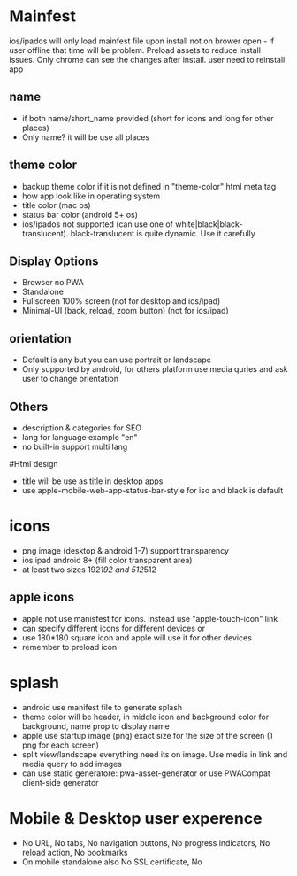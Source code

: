 # Mainfest
ios/ipados will only load mainfest file upon install not on brower open - if user offline that time will be problem. Preload assets to reduce install issues. Only chrome can see the changes after install. user need to reinstall app

## name
* if both name/short_name provided (short for icons and long for other places)
* Only name? it will be use all places

## theme color
* backup theme color if it is not defined in "theme-color" html meta tag
* how app look like in operating system
* title color (mac os)
* status bar color (android 5+ os)
* ios/ipados not supported (can use one of white|black|black-translucent). black-translucent is quite dynamic. Use it carefully

## Display Options
* Browser no PWA
* Standalone
* Fullscreen 100% screen (not for desktop and ios/ipad)
* Minimal-UI (back, reload, zoom button) (not for ios/ipad)

## orientation
* Default is any but you can use portrait or landscape
* Only supported by android, for others platform use media quries and ask user to change orientation

## Others
* description & categories for SEO
* lang for language example "en"
* no built-in support multi lang

#Html design
* title will be use as title in desktop apps
* use apple-mobile-web-app-status-bar-style for iso and black is default

# icons
* png image (desktop & android 1-7) support transparency
* ios ipad android 8+ (fill color transparent area)
* at least two sizes 192*192 and 512*512

## apple icons
* apple not use manisfest for icons. instead use "apple-touch-icon" link
* can specify different icons for different devices or
* use 180*180 square icon and apple will use it for other devices
* remember to preload icon

# splash
* android use manifest file to generate splash
* theme color will be header, in middle icon and background color for background, name prop to display name
* apple use startup image (png) exact size for the size of the screen (1 png for each screen)
* split view/landscape everything need its on image. Use media in link and media query to add images
* can use static generatore: pwa-asset-generator or use PWACompat client-side generator

# Mobile & Desktop user experence
* No URL, No tabs, No navigation buttons, No progress indicators, No reload action, No bookmarks
* On mobile standalone also No SSL certificate, No <title> usage, No Permissions Data

## tips
1. Provide a back button in your UI
2. Create a refresh button for unhandledexceptions
3. Use media queries for display mode
4. If security is important, use minimal-ui
5. Maximize web performance
6. Understand App's Lifecycle

## links out of scope
* when link is not same scope as PWA it will open in standalone browser

## native expenience mobile
* Pull to Refresh (android only can disable)
* App Translation (can disable Chromium-based browsers)
* System Fonts (On some platforms, only system fonts are available. But on other platforms all web
* fonts are usable, so we can fallback to system fonts if we want to)

## desktop friendly
* provide keyborad support where user expecting
* Support Mini-Window (when user decrease size)

# Improvments for mobile
## Improve User Experience
* Content Selection (with tap press) can be disable with "user-select" and "-webkit-user-select" css to none
* Tap Effects
  * Highlight Color to be used as an over box when user touches a clickable area - always use RGBA colors with transparency
  * Touch Callout hold tap on link and menu will be open to open link in other tab etc
* Safe areas to defend against notch/foldable devices
## Media Queries for PWAs
* use to check if PWA is installed or not e-g display-mode: standalone
* can use with @supports combination of @media (specific OS)
## Notch-based and Foldable Devices
* you might want to display your background color/image to notch areas
* use viewport-fit=cover in meta viewport tag to get 100% area in notch based areas
* use above safe area env variables from browser with it

## Add Accessibility and Dark ModeSupport
### Reduced Motion
* @media (prefers-reduced-motion: reduce)
### High Contrast Mode
* @media (-ms-high-contrast: active)
* dark mode support windows, apple and android 10+
* @media (prefers-color-scheme: dark)

# Install or Add to home screen
* all browser provide some support to install it
* chroniumn based browser provide to customized install (not apple)
* PWABuilder's <pwa-install> Web Component
* some stores support PWA launcher (google play store, microsoft store, kiastore, jio store, samsung galaxy apps)
* every store have its own requirement to create lanunher
* manifest's description, categories and screenshots can be used by some stores
